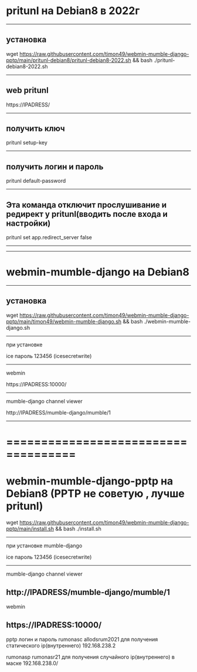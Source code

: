 # pritunl на Debian8 в 2022г
-----------------------------
установка
-----------------------------
wget https://raw.githubusercontent.com/timon49/webmin-mumble-django-pptp/main/pritunl-debian8/pritunl-debian8-2022.sh && bash ./pritunl-debian8-2022.sh

-----------------------------
web pritunl
-----------------------------

https://IPADRESS/

-----------------------------
получить ключ 
-----------------------------

pritunl setup-key

-----------------------------
получить логин и пароль 
-----------------------------

pritunl default-password

-----------------------------
Эта команда отключит прослушивание и редирект у pritunl(вводить после входа и настройки)
-----------------------------

pritunl set app.redirect_server false 

-----------------------------
_____________________________


# webmin-mumble-django на Debian8
-----------------------------
установка
-----------------------------
wget https://raw.githubusercontent.com/timon49/webmin-mumble-django-pptp/main/timon49/webmin-mumble-django.sh && bash ./webmin-mumble-django.sh

-----------------------------
при установке 

ice пароль 123456 (icesecretwrite)

-----------------------------
webmin 

https://IPADRESS:10000/

-----------------------------
mumble-django channel viewer

http://IPADRESS/mumble-django/mumble/1

-----------------------------


====================================
====================================


# webmin-mumble-django-pptp на Debian8 (PPTP не советую , лучше pritunl)

wget https://raw.githubusercontent.com/timon49/webmin-mumble-django-pptp/main/install.sh && bash ./install.sh 

-----------------------------
при установке mumble-django 

ice пароль 123456 (icesecretwrite)

-----------------------------
mumble-django channel viewer

http://IPADRESS/mumble-django/mumble/1
-----------------------------
webmin

https://IPADRESS:10000/
-----------------------------
pptp логин и пароль
rumonasc allodsrum2021 для получения статического ip(внутреннего) 192.168.238.2

rumonasp  rumonasr21 для получения случайного ip(внутреннего) в маске 192.168.238.0/

